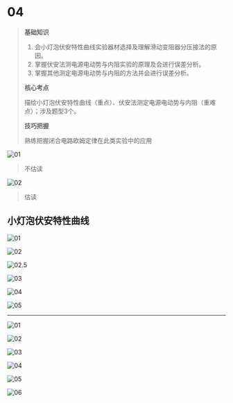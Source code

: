 # 04

> **基础知识**
>
> 1. 会小灯泡伏安特性曲线实验器材选择及理解滑动变阻器分压接法的原因。
> 2. 掌握伏安法测电源电动势与内阻实验的原理及会进行误差分析。
> 3. 掌握其他测定电源电动势与内阻的方法并会进行误差分析。
>
> **核心考点**
>
> 描绘小灯泡伏安特性曲线（重点）、伏安法测定电源电动势与内阻（重难点）；涉及题型3个。
>
> **技巧把握**
>
> 熟练把握闭合电路欧姆定律在此类实验中的应用

![01](image.png)
> 不估读

![02](image-2.png)
> 估读

## 小灯泡伏安特性曲线

![01](image-4.png)

![02](image-5.png)

![02.5](image-14.png)

![03](image-8.png)

![04](image-9.png)

![05](image-10.png)

****

![01](image-1.png)

![02](image-3.png)

![03](image-6.png)

![04](image-11.png)

![05](image-12.png)

![06](image-13.png)
